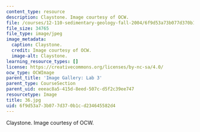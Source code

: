 ```yaml
---
content_type: resource
description: Claystone. Image courtesy of OCW.
file: /courses/12-110-sedimentary-geology-fall-2004/6f9d53a73b077d370b1cd234645582d4_36.jpg
file_size: 34765
file_type: image/jpeg
image_metadata:
  caption: Claystone.
  credit: Image courtesy of OCW.
  image-alt: Claystone.
learning_resource_types: []
license: https://creativecommons.org/licenses/by-nc-sa/4.0/
ocw_type: OCWImage
parent_title: 'Image Gallery: Lab 3'
parent_type: CourseSection
parent_uid: eeeac8a5-415d-8eed-507c-d5f2c39ee747
resourcetype: Image
title: 36.jpg
uid: 6f9d53a7-3b07-7d37-0b1c-d234645582d4
---
```

Claystone. Image courtesy of OCW.